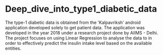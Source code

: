# Deep_dive_into_type1_diabetic_data
The type-1 diabetic data is obtained from the 'Kalpavriksh' android application developed solely to get patient data. The application was developed in the year 2018 under a research project done by AIIMS - Delhi. The project focuses on using Linear Regression to analyse the data to in order to effectively predict the insulin intake level based on the available entities.
